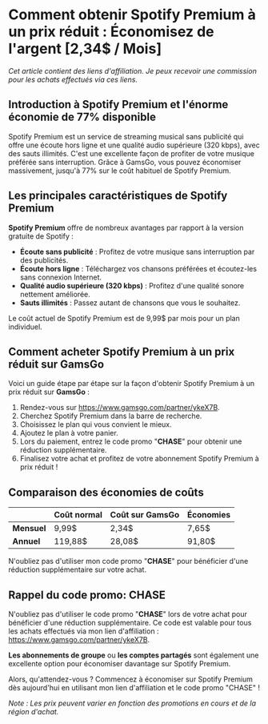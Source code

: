 # Comment obtenir Spotify Premium à un prix réduit : Économisez de l'argent [2,34$ / Mois]

*Cet article contient des liens d'affiliation. Je peux recevoir une commission pour les achats effectués via ces liens.*

## Introduction à Spotify Premium et l'énorme économie de 77% disponible

Spotify Premium est un service de streaming musical sans publicité qui offre une écoute hors ligne et une qualité audio supérieure (320 kbps), avec des sauts illimités. C'est une excellente façon de profiter de votre musique préférée sans interruption. Grâce à GamsGo, vous pouvez économiser massivement, jusqu'à 77% sur le coût habituel de Spotify Premium.

## Les principales caractéristiques de Spotify Premium

**Spotify Premium** offre de nombreux avantages par rapport à la version gratuite de Spotify :

- **Écoute sans publicité** : Profitez de votre musique sans interruption par des publicités.
- **Écoute hors ligne** : Téléchargez vos chansons préférées et écoutez-les sans connexion Internet.
- **Qualité audio supérieure (320 kbps)** : Profitez d'une qualité sonore nettement améliorée.
- **Sauts illimités** : Passez autant de chansons que vous le souhaitez.

Le coût actuel de Spotify Premium est de 9,99$ par mois pour un plan individuel.

## Comment acheter Spotify Premium à un prix réduit sur GamsGo

Voici un guide étape par étape sur la façon d'obtenir Spotify Premium à un prix réduit sur **GamsGo** :

1. Rendez-vous sur https://www.gamsgo.com/partner/ykeX7B.
2. Cherchez Spotify Premium dans la barre de recherche.
3. Choisissez le plan qui vous convient le mieux.
4. Ajoutez le plan à votre panier.
5. Lors du paiement, entrez le code promo "**CHASE**" pour obtenir une réduction supplémentaire.
6. Finalisez votre achat et profitez de votre abonnement Spotify Premium à prix réduit !

## Comparaison des économies de coûts

| | Coût normal | Coût sur GamsGo | Économies |
|---|---|---|---|
| **Mensuel** | 9,99$ | 2,34$ | 7,65$ |
| **Annuel** | 119,88$ | 28,08$ | 91,80$ |

N'oubliez pas d'utiliser mon code promo "**CHASE**" pour bénéficier d'une réduction supplémentaire sur votre achat.

## Rappel du code promo: CHASE

N'oubliez pas d'utiliser le code promo "**CHASE**" lors de votre achat pour bénéficier d'une réduction supplémentaire. Ce code est valable pour tous les achats effectués via mon lien d'affiliation : https://www.gamsgo.com/partner/ykeX7B.

**Les abonnements de groupe** ou **les comptes partagés** sont également une excellente option pour économiser davantage sur Spotify Premium.

Alors, qu'attendez-vous ? Commencez à économiser sur Spotify Premium dès aujourd'hui en utilisant mon lien d'affiliation et le code promo "CHASE" !

*Note : Les prix peuvent varier en fonction des promotions en cours et de la région d'achat.*
